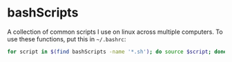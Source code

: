 # bashScripts

A collection of common scripts I use on linux across multiple computers. To use these functions, put this in `~/.bashrc`:
```sh
for script in $(find bashScripts -name '*.sh'); do source $script; done
```